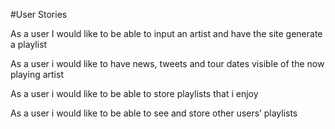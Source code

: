 #User Stories

As a user I would like to be able to input an artist and have the site generate a playlist

As a user i would like to have news, tweets and tour dates visible of the now playing artist

As a user i would like to be able to store playlists that i enjoy

As a user i would like to be able to see and store other users’ playlists
